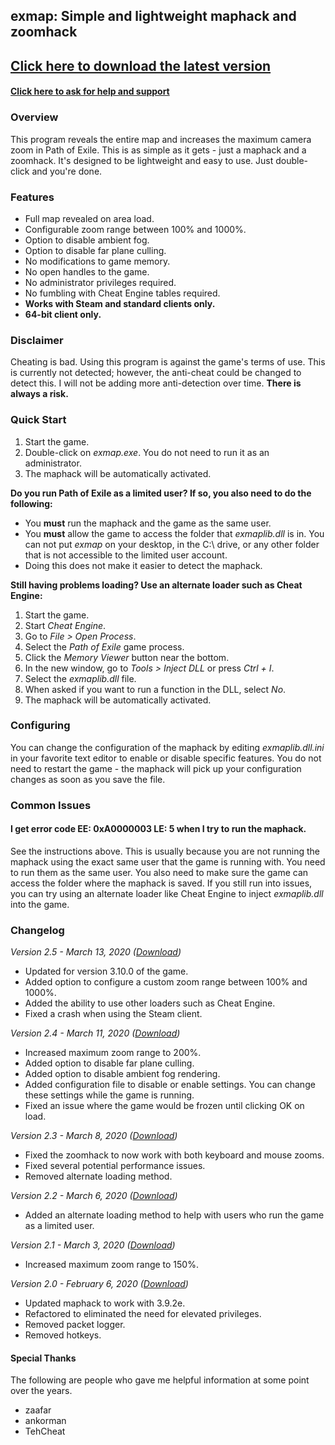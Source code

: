 ## exmap: Simple and lightweight maphack and zoomhack

## [Click here to download the latest version](https://github.com/m4p3r/exmap-release/raw/master/bin/exmap_250.zip)

#### **[Click here to ask for help and support](https://www.ownedcore.com/forums/mmo/path-of-exile/poe-bots-programs/842622-exmap-2-0-simple-lightweight-maphack.html)**

### Overview

This program reveals the entire map and increases the maximum camera zoom in Path of Exile. This is as simple as it gets - just a maphack and a zoomhack. It's designed to be lightweight and easy to use. Just double-click and you're done.

### Features

- Full map revealed on area load.
- Configurable zoom range between 100% and 1000%.
- Option to disable ambient fog.
- Option to disable far plane culling.
- No modifications to game memory.
- No open handles to the game.
- No administrator privileges required.
- No fumbling with Cheat Engine tables required.
- **Works with Steam and standard clients only.**
- **64-bit client only.**

### Disclaimer

Cheating is bad. Using this program is against the game's terms of use. This is currently not detected; however, the anti-cheat could be changed to detect this. I will not be adding more anti-detection over time. **There is always a risk.**

### Quick Start

1. Start the game.
2. Double-click on *exmap.exe*. You do not need to run it as an administrator.
3. The maphack will be automatically activated.

**Do you run Path of Exile as a limited user? If so, you also need to do the following:**
- You **must** run the maphack and the game as the same user.
- You **must** allow the game to access the folder that *exmaplib.dll* is in. You can not put *exmap* on your desktop, in the C:\ drive, or any other folder that is not accessible to the limited user account.
- Doing this does not make it easier to detect the maphack.

**Still having problems loading? Use an alternate loader such as Cheat Engine:**
1. Start the game.
2. Start *Cheat Engine*.
3. Go to *File > Open Process*.
4. Select the *Path of Exile* game process.
5. Click the *Memory Viewer* button near the bottom.
6. In the new window, go to *Tools > Inject DLL* or press *Ctrl + I*.
7. Select the *exmaplib.dll* file.
8. When asked if you want to run a function in the DLL, select *No*.
9. The maphack will be automatically activated.

### Configuring

You can change the configuration of the maphack by editing *exmaplib.dll.ini* in your favorite text editor to enable or disable specific features. You do not need to restart the game - the maphack will pick up your configuration changes as soon as you save the file.

### Common Issues

#### I get error code EE: 0xA0000003 LE: 5 when I try to run the maphack.

See the instructions above. This is usually because you are not running the maphack using the exact same user that the game is running with. You need to run them as the same user. You also need to make sure the game can access the folder where the maphack is saved. If you still run into issues, you can try using an alternate loader like Cheat Engine to inject *exmaplib.dll* into the game.

### Changelog

*Version 2.5 - March 13, 2020 ([Download](https://github.com/m4p3r/exmap-release/raw/master/bin/exmap_250.zip))*
- Updated for version 3.10.0 of the game.
- Added option to configure a custom zoom range between 100% and 1000%.
- Added the ability to use other loaders such as Cheat Engine.
- Fixed a crash when using the Steam client.

*Version 2.4 - March 11, 2020 ([Download](https://github.com/m4p3r/exmap-release/raw/master/bin/exmap_240.zip))*
- Increased maximum zoom range to 200%.
- Added option to disable far plane culling.
- Added option to disable ambient fog rendering.
- Added configuration file to disable or enable settings. You can change these settings while the game is running.
- Fixed an issue where the game would be frozen until clicking OK on load.

*Version 2.3 - March 8, 2020 ([Download](https://github.com/m4p3r/exmap-release/raw/master/bin/exmap_230.zip))*
- Fixed the zoomhack to now work with both keyboard and mouse zooms.
- Fixed several potential performance issues.
- Removed alternate loading method.

*Version 2.2 - March 6, 2020 ([Download](https://github.com/m4p3r/exmap-release/raw/master/bin/exmap_220.zip))*
- Added an alternate loading method to help with users who run the game as a limited user.

*Version 2.1 - March 3, 2020 ([Download](https://github.com/m4p3r/exmap-release/raw/master/bin/exmap_210.zip))*
- Increased maximum zoom range to 150%.

*Version 2.0 - February 6, 2020 ([Download](https://github.com/m4p3r/exmap-release/raw/master/bin/exmap_200.zip))*
- Updated maphack to work with 3.9.2e.
- Refactored to eliminated the need for elevated privileges.
- Removed packet logger.
- Removed hotkeys.

#### Special Thanks

The following are people who gave me helpful information at some point over the years.

- zaafar
- ankorman
- TehCheat
